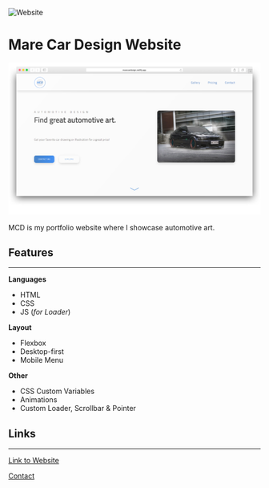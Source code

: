 ![Website](https://img.shields.io/website?down_color=lightgrey&down_message=offline&up_message=online&url=https%3A%2F%2Fmarecardesign.netlify.app)

 # Mare Car Design Website

 ![Image](https://raw.githubusercontent.com/markom01/marecardesign/main/site-files/images/Safari-Mockup.jpg)

 MCD is my portfolio website where I showcase automotive art.


 ## Features
---

 **Languages**
 * HTML
 * CSS
 * JS (*for Loader*)

 **Layout**
 * Flexbox
 * Desktop-first
 * Mobile Menu

 **Other**
 * CSS Custom Variables
 * Animations
 * Custom Loader, Scrollbar & Pointer
 

 ## Links
---

[Link to Website](https://marecardesign.netlify.app/)

[Contact](mailto:marecardesign@gmail.com)
